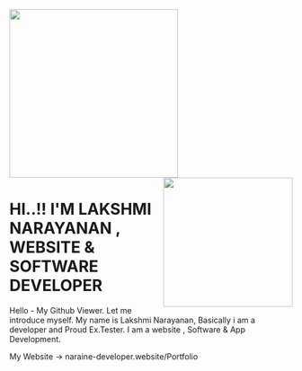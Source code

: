 <img src="https://media.giphy.com/media/zbMRZx113HKBkeCwrm/giphy.gif" width="300" height="300">

<img align='right' src="https://media.giphy.com/media/M9gbBd9nbDrOTu1Mqx/giphy.gif" width="230">

<h1>HI..!! I'M LAKSHMI NARAYANAN , WEBSITE & SOFTWARE DEVELOPER  </h1>

Hello - My Github Viewer. Let me introduce myself. 
My name is Lakshmi Narayanan, Basically i am a developer and Proud Ex.Tester.
I am a website , Software & App Development.

My Website -> naraine-developer.website/Portfolio 

